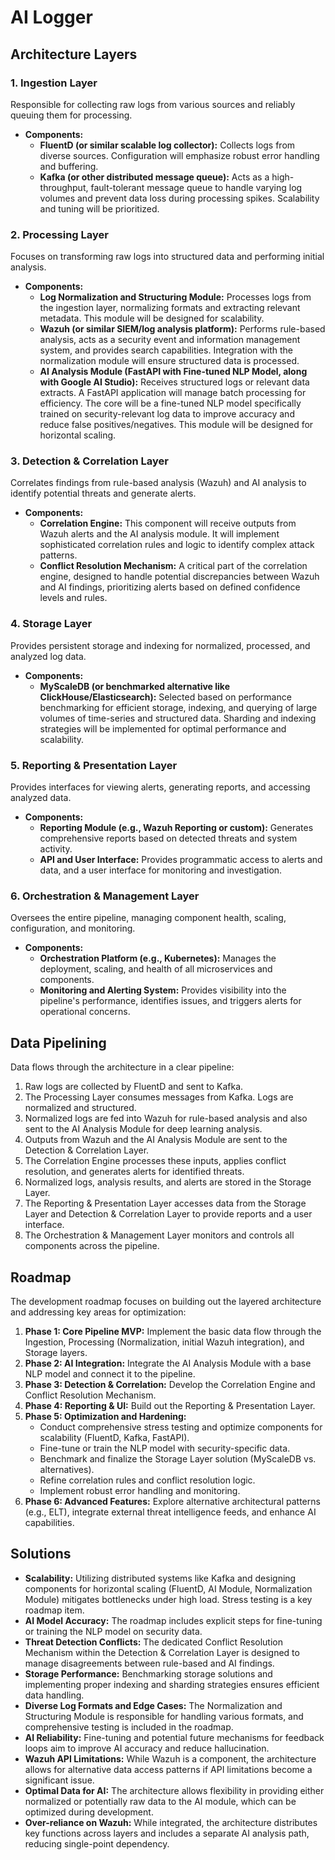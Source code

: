 # AI Logger

## Architecture Layers

### 1. Ingestion Layer

Responsible for collecting raw logs from various sources and reliably queuing them for processing.

-   **Components:**
    -   **FluentD (or similar scalable log collector):** Collects logs from diverse sources. Configuration will emphasize robust error handling and buffering.
    -   **Kafka (or other distributed message queue):** Acts as a high-throughput, fault-tolerant message queue to handle varying log volumes and prevent data loss during processing spikes. Scalability and tuning will be prioritized.

### 2. Processing Layer

Focuses on transforming raw logs into structured data and performing initial analysis.

-   **Components:**
    -   **Log Normalization and Structuring Module:** Processes logs from the ingestion layer, normalizing formats and extracting relevant metadata. This module will be designed for scalability.
    -   **Wazuh (or similar SIEM/log analysis platform):** Performs rule-based analysis, acts as a security event and information management system, and provides search capabilities. Integration with the normalization module will ensure structured data is processed.
    -   **AI Analysis Module (FastAPI with Fine-tuned NLP Model, along with Google AI Studio):** Receives structured logs or relevant data extracts. A FastAPI application will manage batch processing for efficiency. The core will be a fine-tuned NLP model specifically trained on security-relevant log data to improve accuracy and reduce false positives/negatives. This module will be designed for horizontal scaling.

### 3. Detection & Correlation Layer

Correlates findings from rule-based analysis (Wazuh) and AI analysis to identify potential threats and generate alerts.

-   **Components:**
    -   **Correlation Engine:** This component will receive outputs from Wazuh alerts and the AI analysis module. It will implement sophisticated correlation rules and logic to identify complex attack patterns.
    -   **Conflict Resolution Mechanism:** A critical part of the correlation engine, designed to handle potential discrepancies between Wazuh and AI findings, prioritizing alerts based on defined confidence levels and rules.

### 4. Storage Layer

Provides persistent storage and indexing for normalized, processed, and analyzed log data.

-   **Components:**
    -   **MyScaleDB (or benchmarked alternative like ClickHouse/Elasticsearch):** Selected based on performance benchmarking for efficient storage, indexing, and querying of large volumes of time-series and structured data. Sharding and indexing strategies will be implemented for optimal performance and scalability.

### 5. Reporting & Presentation Layer

Provides interfaces for viewing alerts, generating reports, and accessing analyzed data.

-   **Components:**
    -   **Reporting Module (e.g., Wazuh Reporting or custom):** Generates comprehensive reports based on detected threats and system activity.
    -   **API and User Interface:** Provides programmatic access to alerts and data, and a user interface for monitoring and investigation.

### 6. Orchestration & Management Layer

Oversees the entire pipeline, managing component health, scaling, configuration, and monitoring.

-   **Components:**
    -   **Orchestration Platform (e.g., Kubernetes):** Manages the deployment, scaling, and health of all microservices and components.
    -   **Monitoring and Alerting System:** Provides visibility into the pipeline's performance, identifies issues, and triggers alerts for operational concerns.

## Data Pipelining

Data flows through the architecture in a clear pipeline:

1.  Raw logs are collected by FluentD and sent to Kafka.
2.  The Processing Layer consumes messages from Kafka. Logs are normalized and structured.
3.  Normalized logs are fed into Wazuh for rule-based analysis and also sent to the AI Analysis Module for deep learning analysis.
4.  Outputs from Wazuh and the AI Analysis Module are sent to the Detection & Correlation Layer.
5.  The Correlation Engine processes these inputs, applies conflict resolution, and generates alerts for identified threats.
6.  Normalized logs, analysis results, and alerts are stored in the Storage Layer.
7.  The Reporting & Presentation Layer accesses data from the Storage Layer and Detection & Correlation Layer to provide reports and a user interface.
8.  The Orchestration & Management Layer monitors and controls all components across the pipeline.

## Roadmap

The development roadmap focuses on building out the layered architecture and addressing key areas for optimization:

1.  **Phase 1: Core Pipeline MVP:** Implement the basic data flow through the Ingestion, Processing (Normalization, initial Wazuh integration), and Storage layers.
2.  **Phase 2: AI Integration:** Integrate the AI Analysis Module with a base NLP model and connect it to the pipeline.
3.  **Phase 3: Detection & Correlation:** Develop the Correlation Engine and Conflict Resolution Mechanism.
4.  **Phase 4: Reporting & UI:** Build out the Reporting & Presentation Layer.
5.  **Phase 5: Optimization and Hardening:**
    -   Conduct comprehensive stress testing and optimize components for scalability (FluentD, Kafka, FastAPI).
    -   Fine-tune or train the NLP model with security-specific data.
    -   Benchmark and finalize the Storage Layer solution (MyScaleDB vs. alternatives).
    -   Refine correlation rules and conflict resolution logic.
    -   Implement robust error handling and monitoring.
6.  **Phase 6: Advanced Features:** Explore alternative architectural patterns (e.g., ELT), integrate external threat intelligence feeds, and enhance AI capabilities.

## Solutions

-   **Scalability:** Utilizing distributed systems like Kafka and designing components for horizontal scaling (FluentD, AI Module, Normalization Module) mitigates bottlenecks under high load. Stress testing is a key roadmap item.
-   **AI Model Accuracy:** The roadmap includes explicit steps for fine-tuning or training the NLP model on security data.
-   **Threat Detection Conflicts:** The dedicated Conflict Resolution Mechanism within the Detection & Correlation Layer is designed to manage disagreements between rule-based and AI findings.
-   **Storage Performance:** Benchmarking storage solutions and implementing proper indexing and sharding strategies ensures efficient data handling.
-   **Diverse Log Formats and Edge Cases:** The Normalization and Structuring Module is responsible for handling various formats, and comprehensive testing is included in the roadmap.
-   **AI Reliability:** Fine-tuning and potential future mechanisms for feedback loops aim to improve AI accuracy and reduce hallucination.
-   **Wazuh API Limitations:** While Wazuh is a component, the architecture allows for alternative data access patterns if API limitations become a significant issue.
-   **Optimal Data for AI:** The architecture allows flexibility in providing either normalized or potentially raw data to the AI module, which can be optimized during development.
-   **Over-reliance on Wazuh:** While integrated, the architecture distributes key functions across layers and includes a separate AI analysis path, reducing single-point dependency.
